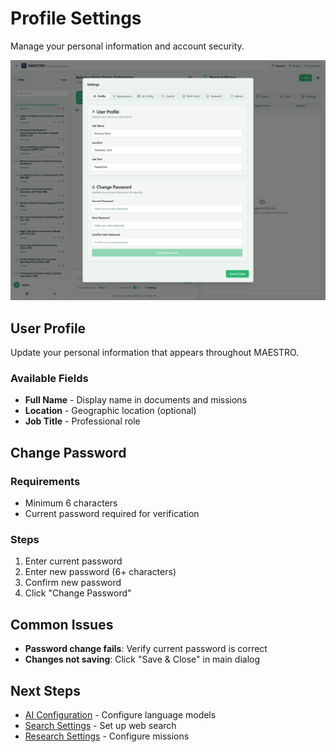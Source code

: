 # Profile Settings

Manage your personal information and account security.

![Profile Settings](../../assets/images/settings/profile.png)

## User Profile

Update your personal information that appears throughout MAESTRO.

### Available Fields

- **Full Name** - Display name in documents and missions
- **Location** - Geographic location (optional)
- **Job Title** - Professional role

## Change Password

### Requirements
- Minimum 6 characters
- Current password required for verification

### Steps
1. Enter current password
2. Enter new password (6+ characters)
3. Confirm new password
4. Click "Change Password"

## Common Issues

- **Password change fails**: Verify current password is correct
- **Changes not saving**: Click "Save & Close" in main dialog

## Next Steps

- [AI Configuration](ai-config.md) - Configure language models
- [Search Settings](search-config.md) - Set up web search
- [Research Settings](research-config.md) - Configure missions